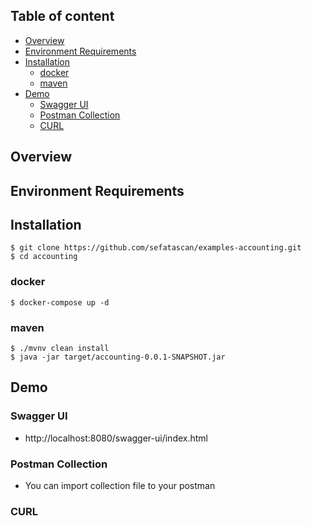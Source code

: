 ## Table of content

- [Overview](#overview)
- [Environment Requirements](#environment-requirements)
- [Installation](#installation)
    - [docker](#docker)
    - [maven](#maven)
- [Demo](#demo)
    - [Swagger UI](#swagger-ui)
    - [Postman Collection](#postman-collection)
    - [CURL](#curl)

## Overview

## Environment Requirements

## Installation

```
$ git clone https://github.com/sefatascan/examples-accounting.git
$ cd accounting
```

### docker
```
$ docker-compose up -d
```

### maven
```
$ ./mvnv clean install
$ java -jar target/accounting-0.0.1-SNAPSHOT.jar
```

## Demo

### Swagger UI
* http://localhost:8080/swagger-ui/index.html

### Postman Collection
* You can import collection file to your postman

### CURL

